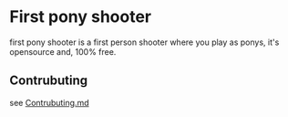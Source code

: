 # First pony shooter
first pony shooter is a first person shooter where you play as ponys, it's opensource and, 100% free.

## Contrubuting 
see [Contrubuting.md](./CONTRIBUTING.md)